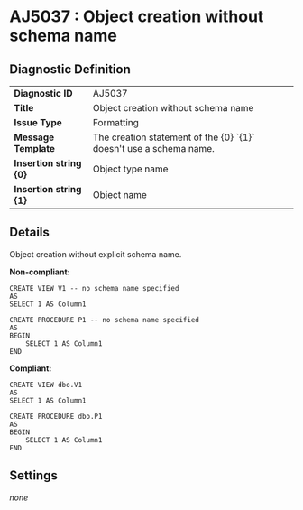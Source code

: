 # AJ5037 : Object creation without schema name

## Diagnostic Definition

<table>
  <tr>
    <td class="header"><b>Diagnostic ID</b></td>
    <td>AJ5037</td>
  </tr>
  <tr>
    <td class="header"><b>Title</b></td>
    <td>Object creation without schema name</td>
  </tr>
  <tr>
    <td class="header"><b>Issue Type</b></td>
    <td>Formatting</td>
  </tr>
  <tr>
    <td class="header"><b>Message Template</b></td>
    <td>The creation statement of the {0} `{1}` doesn't use a schema name.</td>
  </tr>
    <tr>
    <td class="header"><b>Insertion string {0}</b></td>
    <td>Object type name</td>
  </tr>
  <tr>
    <td class="header"><b>Insertion string {1}</b></td>
    <td>Object name</td>
  </tr>

</table>

## Details

Object creation without explicit schema name.

**Non-compliant:**

```tsql
CREATE VIEW V1 -- no schema name specified
AS
SELECT 1 AS Column1
```

```tsql
CREATE PROCEDURE P1 -- no schema name specified
AS
BEGIN
    SELECT 1 AS Column1
END
```

**Compliant:**

```tsql
CREATE VIEW dbo.V1
AS
SELECT 1 AS Column1
```

```tsql
CREATE PROCEDURE dbo.P1
AS
BEGIN
    SELECT 1 AS Column1
END
```


## Settings

*none*

